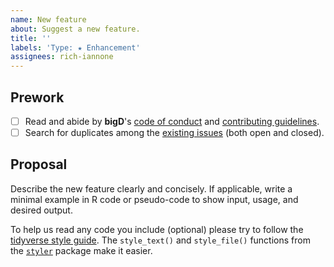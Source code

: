 ```yaml
---
name: New feature
about: Suggest a new feature.
title: ''
labels: 'Type: ★ Enhancement'
assignees: rich-iannone
---
```


## Prework

- [ ] Read and abide by **bigD**'s [code of conduct](https://www.contributor-covenant.org/version/2/1/code_of_conduct.html) and [contributing guidelines](https://github.com/rstudio/bigD/blob/main/.github/CONTRIBUTING.md).
- [ ] Search for duplicates among the [existing issues](https://github.com/rstudio/bigD/issues) (both open and closed).

## Proposal

Describe the new feature clearly and concisely. If applicable, write a minimal example in R code or pseudo-code to show input, usage, and desired output.

To help us read any code you include (optional) please try to follow the [tidyverse style guide](https://style.tidyverse.org/). The `style_text()` and `style_file()` functions from the [`styler`](https://github.com/r-lib/styler) package make it easier.
